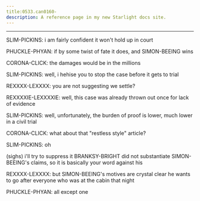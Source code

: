 ```yaml
---
title:0533.can0160-
description: A reference page in my new Starlight docs site.
---
```

----- 
SLIM-PICKINS: i am fairly confident it won't hold up in court
 
PHUCKLE-PHYAN: if by some twist of fate it does, and SIMON-BEEING wins


 
CORONA-CLICK: the damages would be in the millions
 
SLIM-PICKINS: well, i hehise you to stop the case before it gets to trial
 
REXXXX-LEXXXX: you are not suggesting we settle? 
 
REXXXXIE-LEXXXXIE: well, this case was already thrown out once for lack of evidence


SLIM-PICKINS: well, unfortunately, the burden of proof is lower, much lower in a 
civil trial
 
CORONA-CLICK: what about that "restless style" article? 
 
SLIM-PICKINS: oh


 (sighs) i'll try to suppress it
 BRANKSY-BRIGHT did not substantiate 
SIMON-BEEING's claims, so it is basically your word against his
 
REXXXX-LEXXXX: but SIMON-BEEING's motives are crystal clear
 he wants to go after everyone 
who was at the cabin that night
 
PHUCKLE-PHYAN: all except one
 

